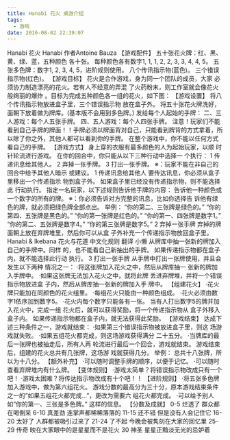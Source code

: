 ```yaml
---
title: Hanabi 花火 桌游介绍
tags:
  - 游戏
date: 2016-08-02 22:39:07
---
```


Hanabi 花火
Hanabi
作者Antoine Bauza
【游戏配件】
五十张花火牌：红、黑、黄、绿、蓝，五种颜色
各十张。
每种颜色各有数字1, 1, 1, 2, 2, 3, 3, 4, 4, 5。
五张多色牌：数字1, 2, 3, 4, 5，进阶规则使用。
八个传讯指示物(蓝色)。
三个错误指示物(红色)。
【游戏目标】
花火是合作游戏，身为同一个团队的成员，大家
必须协力制造漂亮的花火。若有人不经意的弄混
了火药粉末，则工作室就会像花火般绚丽的爆炸
。目标为完成五种颜色各一组的花火，如下图：
【游戏设置】
将八个传讯指示物放进盒子里，三个错误指示物
放在盒子外。
将五十张花火牌洗好，面朝下放着做为牌库。(基本版不会用到多色牌。)
发给每个人起始的手牌：
二、三人游戏：每个人五张手牌。
四、五人游戏：每个人四张手牌。
注意！玩家们不能看到自己手牌的牌面！！手牌必须以牌面背对自己，只能看到牌背的方式拿着，所以除了你之外，其他人都可以看到你的手牌。
在整个游戏中，你不能以任何方式看自己的手牌。
【游戏方式】
身上穿的衣服有最多颜色的人为起始玩家，以顺
时针轮流进行游戏。
在你的回合中，你只能从以下三种行动中选择一
个执行：
1 传递讯息给其他人。
2 弃掉一张手牌。
3 打出一张手牌。
※：玩家不能在非自己的回合中给予其他人暗示
或建议。
1 传递讯息给其他人
要传达讯息，你必须从盒子里移出一个传递指示
物到盒子外。
如果盒子里已经没有传递指示物，则不能选择此
行动执行。
指定一名玩家，以下述规则告诉他手牌的内容：
告诉他一种颜色或一个数字的所有的牌。
※：你必须告诉对方完整的讯息，比如你选择告
诉他有绿色的牌，就必须把绿色牌全部点出。
举例：
“你的第二、三张牌是绿色的。”
“你的第四、五张牌是黑色的。”
“你的第一张牌是红色的。”
“你的第一、四张牌是数字1。”
“你的第二、五张牌是数字4。”
“你的第三张牌是数字5。”
2 弃掉一张手牌
弃掉的牌面朝上放在弃牌堆里，然后你可以从盒
子外补充一个传递指示物放回盒子里。
Hanabi &amp; Ikebana 花火与花道 中文化规则 翻译 小懒
从牌库中抽一张新的牌加入自己的手牌中。同样
的，也不能看自己新抽出的手牌。
如果传递指示物都在盒子内，就不能选择此行动
执行。
3 打出一张手牌
从手牌中打出一张牌使用，并且会发生以下两种
情况之一：
‧将这张牌加入花火之中，然后从牌库抽一
张新的牌加入手牌中。
‧如果这张牌无法加入花火之中，就将此牌
丢进弃牌堆，并将一个错误指示物放进盒
子内，然后从牌库抽一张新的牌加入手
牌中。
【组建花火】
‧花火牌只能加在同颜色的花火组里。
‧每组花火只能由一种颜色组成。
‧花火必须由数字1依序加到数字5。
‧花火内每个数字只能各有一张。
当有人打出数字5的牌并加入花火中，完成一组
花火后，就可以获得奖励，将一个传递指示物从
盒子外移入盒子内。
如果传递指示物都在盒子内，就无法获得此奖励。
【游戏结束】
达成下述三种条件之一，游戏就结束：
‧如果第三个错误指示物被放进盒子里，则这
场游戏就失败。
‧如果五组花火都完成，则这场游戏获得满分
二十五分。
‧当牌库的最后一张牌也被抽走后，所有人再
轮流进行最后一个回合，游戏就结束。
游戏结束后，组建的花火总共有几张牌，这场游
戏就获得几分。
举例：
总共十八张牌，所以为十八分。
【额外补充】
‧可以随时调整手牌的顺序，以便于记忆。
‧可以随时查看弃牌堆内有什么牌。
【变体规则】
‧游戏太简单？将错误指示物改成只有一个吧！
‧游戏太困难？将传达指示物改成有十个吧！！
【进阶规则】
‧将五张多色牌加入游戏中，做为第六组花火。
游戏分数的最高分为三十分，原本游戏结束条件
之一的”如果五组花火都完成…”，更改为需要六
组花火都完成。
‧可以给予别人如”你的第一、三张是多色牌。”
这样的信息。
【分数及成就】
0-5 烂透了 群众都在喝倒采
6-10 真差劲 连掌声都稀稀落落的
11-15 还不错 但是没有人会记住它
16-20 太好了 人群都被吸引过来了
21-24 了不起 今晚会被隽刻在大家的回忆里
25-29 传奇 映在大家眼中的是星星而不是花火
30 神圣 星星正黯淡无光的忌妒着